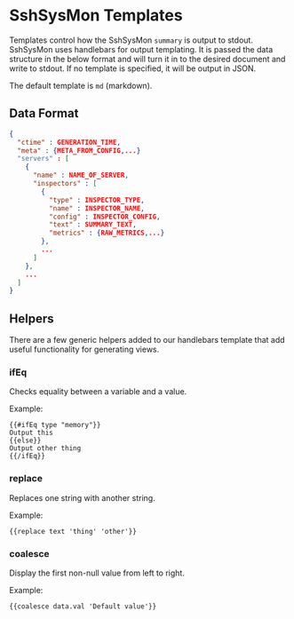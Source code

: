 # SshSysMon Templates

Templates control how the SshSysMon `summary` is output to stdout.
SshSysMon uses handlebars for output templating.  It is passed the data structure in the below format
and will turn it in to the desired document and write to stdout.  If no template is specified,
it will be output in JSON.

The default template is `md` (markdown).

## Data Format
```json
{
  "ctime" : GENERATION_TIME,
  "meta" : {META_FROM_CONFIG,...}
  "servers" : [
    {
      "name" : NAME_OF_SERVER,
      "inspectors" : [
        {
          "type" : INSPECTOR_TYPE,
          "name" : INSPECTOR_NAME,
          "config" : INSPECTOR_CONFIG,
          "text" : SUMMARY_TEXT,
          "metrics" : {RAW_METRICS,...}
        },
        ...
      ]
    },
    ...
  ]
}
```


## Helpers

There are a few generic helpers added to our handlebars template that add useful functionality
for generating views.

### ifEq

Checks equality between a variable and a value.

Example:
```
{{#ifEq type "memory"}}
Output this
{{else}}
Output other thing
{{/ifEq}}
```

### replace
Replaces one string with another string.

Example:
```
{{replace text 'thing' 'other'}}
```

### coalesce

Display the first non-null value from left to right.

Example:
```
{{coalesce data.val 'Default value'}}
```

